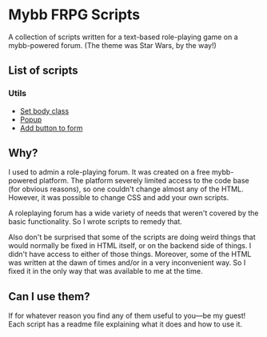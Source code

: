 # Mybb FRPG Scripts
A collection of scripts written for a text-based role-playing game on a mybb-powered forum. (The theme was Star Wars, by the way!)

## List of scripts

### Utils

* [Set body class](/utils/setBodyClass)
* [Popup](/utils/popup)
* [Add button to form](/utils/addButtonToForm)

## Why?
I used to admin a role-playing forum. It was created on a free mybb-powered platform. The platform severely limited access to the code base (for obvious reasons), so one couldn't change almost any of the HTML. However, it was possible to change CSS and add your own scripts.

A roleplaying forum has a wide variety of needs that weren't covered by the basic functionality. So I wrote scripts to remedy that.

Also don't be surprised that some of the scripts are doing weird things that would normally be fixed in HTML itself, or on the backend side of things. I didn't have access to either of those things. Moreover, some of the HTML was written at the dawn of times and/or in a very inconvenient way. So I fixed it in the only way that was available to me at the time.

## Can I use them?
If for whatever reason you find any of them useful to you—be my guest! Each script has a readme file explaining what it does and how to use it.
